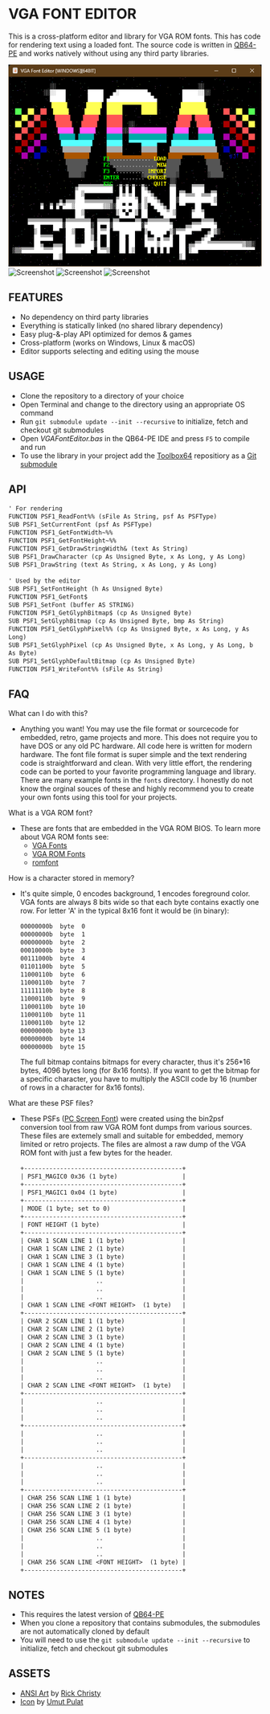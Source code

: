 # VGA FONT EDITOR

This is a cross-platform editor and library for VGA ROM fonts. This has code for rendering text using a loaded font. The source code is written in [QB64-PE](https://github.com/QB64-Phoenix-Edition/QB64pe) and works natively without using any third party libraries.

![Screenshot](screenshots/Screenshot1.png)
![Screenshot](screenshots/Screenshot2.png)
![Screenshot](screenshots/Screenshot3.png)
![Screenshot](screenshots/Screenshot4.png)

## FEATURES

- No dependency on third party libraries
- Everything is statically linked (no shared library dependency)
- Easy plug-&-play API optimized for demos & games
- Cross-platform (works on Windows, Linux & macOS)
- Editor supports selecting and editing using the mouse

## USAGE

- Clone the repository to a directory of your choice
- Open Terminal and change to the directory using an appropriate OS command
- Run `git submodule update --init --recursive` to initialize, fetch and checkout git submodules
- Open *VGAFontEditor.bas* in the QB64-PE IDE and press `F5` to compile and run
- To use the library in your project add the [Toolbox64](https://github.com/a740g/Toolbox64) repositiory as a [Git submodule](https://git-scm.com/book/en/v2/Git-Tools-Submodules)

## API

```VB
' For rendering
FUNCTION PSF1_ReadFont%% (sFile As String, psf As PSFType)
SUB PSF1_SetCurrentFont (psf As PSFType)
FUNCTION PSF1_GetFontWidth~%%
FUNCTION PSF1_GetFontHeight~%%
FUNCTION PSF1_GetDrawStringWidth& (text As String)
SUB PSF1_DrawCharacter (cp As Unsigned Byte, x As Long, y As Long)
SUB PSF1_DrawString (text As String, x As Long, y As Long)

' Used by the editor
SUB PSF1_SetFontHeight (h As Unsigned Byte)
FUNCTION PSF1_GetFont$
SUB PSF1_SetFont (buffer AS STRING)
FUNCTION PSF1_GetGlyphBitmap$ (cp As Unsigned Byte)
SUB PSF1_SetGlyphBitmap (cp As Unsigned Byte, bmp As String)
FUNCTION PSF1_GetGlyphPixel%% (cp As Unsigned Byte, x As Long, y As Long)
SUB PSF1_SetGlyphPixel (cp As Unsigned Byte, x As Long, y As Long, b As Byte)
SUB PSF1_SetGlyphDefaultBitmap (cp As Unsigned Byte)
FUNCTION PSF1_WriteFont%% (sFile As String)
```

## FAQ

What can I do with this?

- Anything you want! You may use the file format or sourcecode for embedded, retro, game projects and more. This does not require you to have DOS or any old PC hardware. All code here is written for modern hardware. The font file format is super simple and the text rendering code is straightforward and clean. With very little effort, the rendering code can be ported to your favorite programming language and library. There are many example fonts in the `fonts` directory. I honestly do not know the orginal souces of these and highly recommend you to create your own fonts using this tool for your projects.

What is a VGA ROM font?

- These are fonts that are embedded in the VGA ROM BIOS. To learn more about VGA ROM fonts see:
  - [VGA Fonts](https://wiki.osdev.org/VGA_Fonts)
  - [VGA ROM Fonts](http://www.alexandrugroza.ro/microelectronics/essays-research/vga-rom-fonts/index.html)
  - [romfont](https://github.com/spacerace/romfont)

How is a character stored in memory?

- It's quite simple, 0 encodes background, 1 encodes foreground color. VGA fonts are always 8 bits wide so that each byte contains exactly one row. For letter 'A' in the typical 8x16 font it would be (in binary):

    ```text
    00000000b  byte  0
    00000000b  byte  1
    00000000b  byte  2
    00010000b  byte  3
    00111000b  byte  4
    01101100b  byte  5
    11000110b  byte  6
    11000110b  byte  7
    11111110b  byte  8
    11000110b  byte  9
    11000110b  byte 10
    11000110b  byte 11
    11000110b  byte 12
    00000000b  byte 13
    00000000b  byte 14
    00000000b  byte 15
    ```

    The full bitmap contains bitmaps for every character, thus it's 256*16 bytes, 4096 bytes long (for 8x16 fonts). If you want to get the bitmap for a specific character, you have to multiply the ASCII code by 16 (number of rows in a character for 8x16 fonts).

What are these PSF files?

- These PSFs ([PC Screen Font](https://www.win.tue.nl/~aeb/linux/kbd/font-formats-1.html)) were created using the bin2psf conversion tool from raw VGA ROM font dumps from various sources. These files are extemely small and suitable for embedded, memory limited or retro projects. The files are almost a raw dump of the VGA ROM font with just a few bytes for the header.

    ```text
    +--------------------------------------------+
    | PSF1_MAGIC0 0x36 (1 byte)                  |
    +--------------------------------------------+
    | PSF1_MAGIC1 0x04 (1 byte)                  |
    +--------------------------------------------+
    | MODE (1 byte; set to 0)                    |
    +--------------------------------------------+
    | FONT HEIGHT (1 byte)                       |
    +--------------------------------------------+
    | CHAR 1 SCAN LINE 1 (1 byte)                |
    | CHAR 1 SCAN LINE 2 (1 byte)                |
    | CHAR 1 SCAN LINE 3 (1 byte)                |
    | CHAR 1 SCAN LINE 4 (1 byte)                |
    | CHAR 1 SCAN LINE 5 (1 byte)                |
    |                    ..                      |
    |                    ..                      |
    |                    ..                      |
    | CHAR 1 SCAN LINE <FONT HEIGHT>  (1 byte)   |
    +--------------------------------------------+
    | CHAR 2 SCAN LINE 1 (1 byte)                |
    | CHAR 2 SCAN LINE 2 (1 byte)                |
    | CHAR 2 SCAN LINE 3 (1 byte)                |
    | CHAR 2 SCAN LINE 4 (1 byte)                |
    | CHAR 2 SCAN LINE 5 (1 byte)                |
    |                    ..                      |
    |                    ..                      |
    |                    ..                      |
    | CHAR 2 SCAN LINE <FONT HEIGHT>  (1 byte)   |
    +--------------------------------------------+
    |                    ..                      |
    |                    ..                      |
    |                    ..                      |
    +--------------------------------------------+
    |                    ..                      |
    |                    ..                      |
    |                    ..                      |
    +--------------------------------------------+
    |                    ..                      |
    |                    ..                      |
    |                    ..                      |
    +--------------------------------------------+
    | CHAR 256 SCAN LINE 1 (1 byte)              |
    | CHAR 256 SCAN LINE 2 (1 byte)              |
    | CHAR 256 SCAN LINE 3 (1 byte)              |
    | CHAR 256 SCAN LINE 4 (1 byte)              |
    | CHAR 256 SCAN LINE 5 (1 byte)              |
    |                    ..                      |
    |                    ..                      |
    |                    ..                      |
    | CHAR 256 SCAN LINE <FONT HEIGHT>  (1 byte) |
    +--------------------------------------------+
    ```

## NOTES

- This requires the latest version of [QB64-PE](https://github.com/QB64-Phoenix-Edition/QB64pe/releases)
- When you clone a repository that contains submodules, the submodules are not automatically cloned by default
- You will need to use the `git submodule update --init --recursive` to initialize, fetch and checkout git submodules

## ASSETS

- [ANSI Art](https://16colo.rs/artist/grymmjack) by [Rick Christy](https://github.com/grymmjack)
- [Icon](https://www.iconarchive.com/artist/umut-pulat.html) by [Umut Pulat](http://12m3.deviantart.com/)

